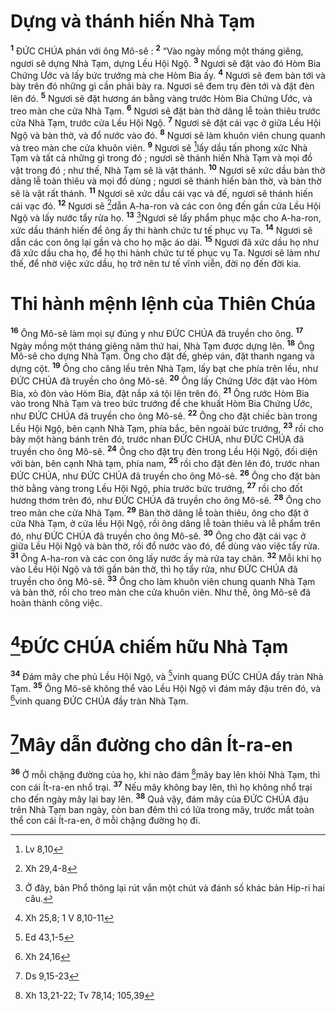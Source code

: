 # Dựng và thánh hiến Nhà Tạm
<sup><b>1</b></sup> ĐỨC CHÚA phán với ông Mô-sê : <sup><b>2</b></sup> “Vào ngày mồng một tháng giêng, ngươi sẽ dựng Nhà Tạm, dựng Lều Hội Ngộ. <sup><b>3</b></sup> Ngươi sẽ đặt vào đó Hòm Bia Chứng Ước và lấy bức trướng mà che Hòm Bia ấy. <sup><b>4</b></sup> Ngươi sẽ đem bàn tới và bày trên đó những gì cần phải bày ra. Ngươi sẽ đem trụ đèn tới và đặt đèn lên đó. <sup><b>5</b></sup> Ngươi sẽ đặt hương án bằng vàng trước Hòm Bia Chứng Ước, và treo màn che cửa Nhà Tạm. <sup><b>6</b></sup> Ngươi sẽ đặt bàn thờ dâng lễ toàn thiêu trước cửa Nhà Tạm, trước cửa Lều Hội Ngộ. <sup><b>7</b></sup> Ngươi sẽ đặt cái vạc ở giữa Lều Hội Ngộ và bàn thờ, và đổ nước vào đó. <sup><b>8</b></sup> Ngươi sẽ làm khuôn viên chung quanh và treo màn che cửa khuôn viên. <sup><b>9</b></sup> Ngươi sẽ [^1*]lấy dầu tấn phong xức Nhà Tạm và tất cả những gì trong đó ; ngươi sẽ thánh hiến Nhà Tạm và mọi đồ vật trong đó ; như thế, Nhà Tạm sẽ là vật thánh. <sup><b>10</b></sup> Ngươi sẽ xức dầu bàn thờ dâng lễ toàn thiêu và mọi đồ dùng ; ngươi sẽ thánh hiến bàn thờ, và bàn thờ sẽ là vật rất thánh. <sup><b>11</b></sup> Ngươi sẽ xức dầu cái vạc và đế, ngươi sẽ thánh hiến cái vạc đó. <sup><b>12</b></sup> Ngươi sẽ [^2*]dẫn A-ha-ron và các con ông đến gần cửa Lều Hội Ngộ và lấy nước tẩy rửa họ. <sup><b>13</b></sup> [^1]Ngươi sẽ lấy phẩm phục mặc cho A-ha-ron, xức dầu thánh hiến để ông ấy thi hành chức tư tế phục vụ Ta. <sup><b>14</b></sup> Ngươi sẽ dẫn các con ông lại gần và cho họ mặc áo dài. <sup><b>15</b></sup> Ngươi đã xức dầu họ như đã xức dầu cha họ, để họ thi hành chức tư tế phục vụ Ta. Ngươi sẽ làm như thế, để nhờ việc xức dầu, họ trở nên tư tế vĩnh viễn, đời nọ đến đời kia.

# Thi hành mệnh lệnh của Thiên Chúa
<sup><b>16</b></sup> Ông Mô-sê làm mọi sự đúng y như ĐỨC CHÚA đã truyền cho ông. <sup><b>17</b></sup> Ngày mồng một tháng giêng năm thứ hai, Nhà Tạm được dựng lên. <sup><b>18</b></sup> Ông Mô-sê cho dựng Nhà Tạm. Ông cho đặt đế, ghép ván, đặt thanh ngang và dựng cột. <sup><b>19</b></sup> Ông cho căng lều trên Nhà Tạm, lấy bạt che phía trên lều, như ĐỨC CHÚA đã truyền cho ông Mô-sê. <sup><b>20</b></sup> Ông lấy Chứng Ước đặt vào Hòm Bia, xỏ đòn vào Hòm Bia, đặt nắp xá tội lên trên đó. <sup><b>21</b></sup> Ông rước Hòm Bia vào trong Nhà Tạm và treo bức trướng để che khuất Hòm Bia Chứng Ước, như ĐỨC CHÚA đã truyền cho ông Mô-sê. <sup><b>22</b></sup> Ông cho đặt chiếc bàn trong Lều Hội Ngộ, bên cạnh Nhà Tạm, phía bắc, bên ngoài bức trướng, <sup><b>23</b></sup> rồi cho bày một hàng bánh trên đó, trước nhan ĐỨC CHÚA, như ĐỨC CHÚA đã truyền cho ông Mô-sê. <sup><b>24</b></sup> Ông cho đặt trụ đèn trong Lều Hội Ngộ, đối diện với bàn, bên cạnh Nhà tạm, phía nam, <sup><b>25</b></sup> rồi cho đặt đèn lên đó, trước nhan ĐỨC CHÚA, như ĐỨC CHÚA đã truyền cho ông Mô-sê. <sup><b>26</b></sup> Ông cho đặt bàn thờ bằng vàng trong Lều Hội Ngộ, phía trước bức trướng, <sup><b>27</b></sup> rồi cho đốt hương thơm trên đó, như ĐỨC CHÚA đã truyền cho ông Mô-sê. <sup><b>28</b></sup> Ông cho treo màn che cửa Nhà Tạm. <sup><b>29</b></sup> Bàn thờ dâng lễ toàn thiêu, ông cho đặt ở cửa Nhà Tạm, ở cửa lều Hội Ngộ, rồi ông dâng lễ toàn thiêu và lễ phẩm trên đó, như ĐỨC CHÚA đã truyền cho ông Mô-sê. <sup><b>30</b></sup> Ông cho đặt cái vạc ở giữa Lều Hội Ngộ và bàn thờ, rồi đổ nước vào đó, để dùng vào việc tẩy rửa. <sup><b>31</b></sup> Ông A-ha-ron và các con ông lấy nước ấy mà rửa tay chân. <sup><b>32</b></sup> Mỗi khi họ vào Lều Hội Ngộ và tới gần bàn thờ, thì họ tẩy rửa, như ĐỨC CHÚA đã truyền cho ông Mô-sê. <sup><b>33</b></sup> Ông cho làm khuôn viên chung quanh Nhà Tạm và bàn thờ, rồi cho treo màn che cửa khuôn viên. Như thế, ông Mô-sê đã hoàn thành công việc.

# [^3*]ĐỨC CHÚA chiếm hữu Nhà Tạm
<sup><b>34</b></sup> Đám mây che phủ Lều Hội Ngộ, và [^4*]vinh quang ĐỨC CHÚA đầy tràn Nhà Tạm. <sup><b>35</b></sup> Ông Mô-sê không thể vào Lều Hội Ngộ vì đám mây đậu trên đó, và [^5*]vinh quang ĐỨC CHÚA đầy tràn Nhà Tạm.

# [^6*]Mây dẫn đường cho dân Ít-ra-en
<sup><b>36</b></sup> Ở mỗi chặng đường của họ, khi nào đám [^7*]mây bay lên khỏi Nhà Tạm, thì con cái Ít-ra-en nhổ trại. <sup><b>37</b></sup> Nếu mây không bay lên, thì họ không nhổ trại cho đến ngày mây lại bay lên. <sup><b>38</b></sup> Quả vậy, đám mây của ĐỨC CHÚA đậu trên Nhà Tạm ban ngày, còn ban đêm thì có lửa trong mây, trước mắt toàn thể con cái Ít-ra-en, ở mỗi chặng đường họ đi.

[^1]: Ở đây, bản Phổ thông lại rút vắn một chút và đánh số khác bản Híp-ri hai câu.
[^1*]: Lv 8,10
[^2*]: Xh 29,4-8
[^3*]: Xh 25,8; 1 V 8,10-11
[^4*]: Ed 43,1-5
[^5*]: Xh 24,16
[^6*]: Ds 9,15-23
[^7*]: Xh 13,21-22; Tv 78,14; 105,39
